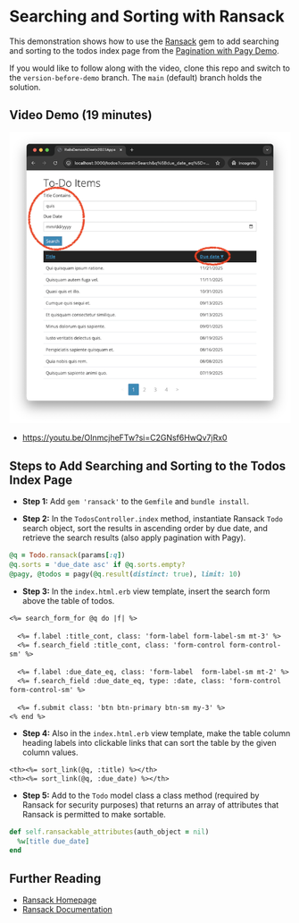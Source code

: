 # Searching and Sorting with Ransack

This demonstration shows how to use the [Ransack](https://github.com/activerecord-hackery/ransack#readme) gem to add searching and sorting to the todos index page from the [Pagination with Pagy Demo](https://github.com/human-se/demo-pagy-f24#readme).

If you would like to follow along with the video, clone this repo and switch to the `version-before-demo` branch. The `main` (default) branch holds the solution.

## Video Demo (19 minutes)

[![Screenshot of todos index page with a search form at the top of the page and clickable column headings that sort by column](todo_index_searching_and_sorting.png)](https://youtu.be/OInmcjheFTw?si=C2GNsf6HwQv7jRx0)

- <https://youtu.be/OInmcjheFTw?si=C2GNsf6HwQv7jRx0>

## Steps to Add Searching and Sorting to the Todos Index Page

- **Step 1:** Add `gem 'ransack'` to the `Gemfile` and `bundle install`.

- **Step 2:** In the `TodosController.index` method, instantiate Ransack `Todo` search object, sort the results in ascending order by due date, and retrieve the search results (also apply pagination with Pagy).

```ruby
@q = Todo.ransack(params[:q])
@q.sorts = 'due_date asc' if @q.sorts.empty?
@pagy, @todos = pagy(@q.result(distinct: true), limit: 10)
```

- **Step 3:** In the `index.html.erb` view template, insert the search form above the table of todos.

```erb
<%= search_form_for @q do |f| %>

  <%= f.label :title_cont, class: 'form-label form-label-sm mt-3' %>
  <%= f.search_field :title_cont, class: 'form-control form-control-sm' %>

  <%= f.label :due_date_eq, class: 'form-label  form-label-sm mt-2' %>
  <%= f.search_field :due_date_eq, type: :date, class: 'form-control form-control-sm' %>

  <%= f.submit class: 'btn btn-primary btn-sm my-3' %>
<% end %>
```

- **Step 4:** Also in the `index.html.erb` view template, make the table column heading labels into clickable links that can sort the table by the given column values.

```erb
<th><%= sort_link(@q, :title) %></th>
<th><%= sort_link(@q, :due_date) %></th>
```

- **Step 5:** Add to the `Todo` model class a class method (required by Ransack for security purposes) that returns an array of attributes that Ransack is permitted to make sortable.

```ruby
def self.ransackable_attributes(auth_object = nil)
  %w[title due_date]
end
```

## Further Reading

- [Ransack Homepage](https://github.com/activerecord-hackery/ransack#readme)
- [Ransack Documentation](https://activerecord-hackery.github.io/ransack/)
